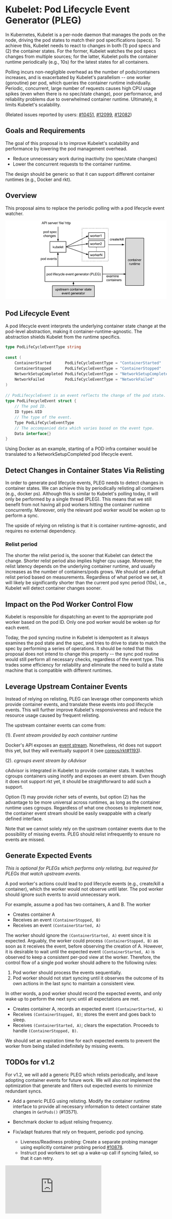 # Kubelet: Pod Lifecycle Event Generator (PLEG)

In Kubernetes, Kubelet is a per-node daemon that manages the pods on the node,
driving the pod states to match their pod specifications (specs). To achieve
this, Kubelet needs to react to changes in both (1) pod specs and (2) the
container states. For the former, Kubelet watches the pod specs changes from
multiple sources; for the latter, Kubelet polls the container runtime
periodically (e.g., 10s) for the latest states for all containers.

Polling incurs non-negligible overhead as the number of pods/containers increases,
and is exacerbated by Kubelet's parallelism -- one worker (goroutine) per pod, which
queries the container runtime individually. Periodic, concurrent, large number
of requests causes high CPU usage spikes (even when there is no spec/state
change), poor performance, and reliability problems due to overwhelmed container
runtime. Ultimately, it limits Kubelet's scalability.

(Related issues reported by users: [#10451](https://issues.k8s.io/10451),
[#12099](https://issues.k8s.io/12099), [#12082](https://issues.k8s.io/12082))

## Goals and Requirements

The goal of this proposal is to improve Kubelet's scalability and performance
by lowering the pod management overhead.
 - Reduce unnecessary work during inactivity (no spec/state changes)
 - Lower the concurrent requests to the container runtime.

The design should be generic so that it can support different container runtimes
(e.g., Docker and rkt).

## Overview

This proposal aims to replace the periodic polling with a pod lifecycle event
watcher.

![pleg](pleg.png)

## Pod Lifecycle Event

A pod lifecycle event interprets the underlying container state change at the
pod-level abstraction, making it container-runtime-agnostic. The abstraction
shields Kubelet from the runtime specifics.

```go
type PodLifeCycleEventType string

const (
    ContainerStarted      PodLifeCycleEventType = "ContainerStarted"
    ContainerStopped      PodLifeCycleEventType = "ContainerStopped"
    NetworkSetupCompleted PodLifeCycleEventType = "NetworkSetupCompleted"
    NetworkFailed         PodLifeCycleEventType = "NetworkFailed"
)

// PodLifecycleEvent is an event reflects the change of the pod state.
type PodLifecycleEvent struct {
    // The pod ID.
    ID types.UID
    // The type of the event.
    Type PodLifeCycleEventType
    // The accompanied data which varies based on the event type.
    Data interface{}
}
```

Using Docker as an example, starting of a POD infra container would be
translated to a NetworkSetupCompleted`pod lifecycle event.


## Detect Changes in Container States Via Relisting

In order to generate pod lifecycle events, PLEG needs to detect changes in
container states. We can achieve this by periodically relisting all containers
(e.g., docker ps). Although this is similar to Kubelet's polling today, it will
only be performed by a single thread (PLEG).  This means that we still
benefit from not having all pod workers hitting the container runtime
concurrently. Moreover, only the relevant pod worker would be woken up
to perform a sync.

The upside of relying on relisting is that it is container runtime-agnostic,
and requires no external dependency.

### Relist period

The shorter the relist period is, the sooner that Kubelet can detect the
change. Shorter relist period also implies higher cpu usage. Moreover, the
relist latency depends on the underlying container runtime, and usually
increases as the number of containers/pods grows. We should set a default
relist period based on measurements. Regardless of what period we set, it will
likely be significantly shorter than the current pod sync period (10s), i.e.,
Kubelet will detect container changes sooner.


## Impact on the Pod Worker Control Flow

Kubelet is responsible for dispatching an event to the appropriate pod
worker based on the pod ID. Only one pod worker would be woken up for
each event.

Today, the pod syncing routine in Kubelet is idempotent as it always
examines the pod state and the spec, and tries to drive to state to
match the spec by performing a series of operations. It should be
noted that this proposal does not intend to change this property --
the sync pod routine would still perform all necessary checks,
regardless of the event type. This trades some efficiency for
reliability and eliminate the need to build a state machine that is
compatible with different runtimes.

## Leverage Upstream Container Events

Instead of relying on relisting, PLEG can leverage other components which
provide container events, and translate these events into pod lifecycle
events. This will further improve Kubelet's responsiveness and reduce the
resource usage caused by frequent relisting.

The upstream container events can come from:

(1). *Event stream provided by each container runtime*

Docker's API exposes an [event
stream](https://docs.docker.com/reference/api/docker_remote_api_v1.17/#monitor-docker-s-events).
Nonetheless, rkt does not support this yet, but they will eventually support it
(see [coreos/rkt#1193](https://github.com/coreos/rkt/issues/1193)).

(2). *cgroups event stream by cAdvisor*

cAdvisor is integrated in Kubelet to provide container stats. It watches cgroups
containers using inotify and exposes an event stream. Even though it does not
support rkt yet, it should be straightforward to add such a support.

Option (1) may provide richer sets of events, but option (2) has the advantage
to be more universal across runtimes, as long as the container runtime uses
cgroups. Regardless of what one chooses to implement now, the container event
stream should be easily swappable with a clearly defined interface.

Note that we cannot solely rely on the upstream container events due to the
possibility of missing events. PLEG should relist infrequently to ensure no
events are missed.

## Generate Expected Events

*This is optional for PLEGs which performs only relisting, but required for
PLEGs that watch upstream events.*

A pod worker's actions could lead to pod lifecycle events (e.g.,
create/kill a container), which the worker would not observe until
later. The pod worker should ignore such events to avoid unnecessary
work.

For example, assume a pod has two containers, A and B. The worker

 - Creates container A
 - Receives an event `(ContainerStopped, B)`
 - Receives an event `(ContainerStarted, A)`


The worker should ignore the `(ContainerStarted, A)` event since it is
expected. Arguably, the worker could process `(ContainerStopped, B)`
as soon as it receives the event, before observing the creation of
A. However, it is desirable to wait until the expected event
`(ContainerStarted, A)` is observed to keep a consistent per-pod view
at the worker. Therefore, the control flow of a single pod worker
should adhere to the following rules:

1. Pod worker should process the events sequentially.
2. Pod worker should not start syncing until it observes the outcome of its own
   actions in the last sync to maintain a consistent view.

In other words, a pod worker should record the expected events, and
only wake up to perform the next sync until all expectations are met.

 - Creates container A, records an expected event `(ContainerStarted, A)`
 - Receives `(ContainerStopped, B)`; stores the event and goes back to sleep.
 - Receives `(ContainerStarted, A)`; clears the expectation. Proceeds to handle
   `(ContainerStopped, B)`.

We should set an expiration time for each expected events to prevent the worker
from being stalled indefinitely by missing events.

## TODOs for v1.2

For v1.2, we will add a generic PLEG which relists periodically, and leave
adopting container events for future work. We will also *not* implement the
optimization that generate and filters out expected events to minimize
redundant syncs.

- Add a generic PLEG using relisting. Modify the container runtime interface
  to provide all necessary information to detect container state changes
  in `GetPods()` (#13571).

- Benchmark docker to adjust relising frequency.

- Fix/adapt features that rely on frequent, periodic pod syncing.
    * Liveness/Readiness probing: Create a separate probing manager using
      explicitly container probing period [#10878](https://issues.k8s.io/10878).
    * Instruct pod workers to set up a wake-up call if syncing failed, so that
      it can retry.



<!-- BEGIN MUNGE: GENERATED_ANALYTICS -->
[![Analytics](https://kubernetes-site.appspot.com/UA-36037335-10/GitHub/docs/proposals/pod-lifecycle-event-generator.md?pixel)]()
<!-- END MUNGE: GENERATED_ANALYTICS -->
